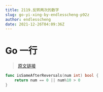 ```yaml
---
title: 2119.反转两次的数字
slug: go-yi-xing-by-endlesscheng-p92z
author: endlesscheng
date: 2021-12-26T04:09:36Z
---
```

# Go 一行
 
> [原文链接](https://leetcode.cn/problems/a-number-after-a-double-reversal/solution/go-yi-xing-by-endlesscheng-p92z)
```go
func isSameAfterReversals(num int) bool {
	return num == 0 || num%10 > 0
}
```
